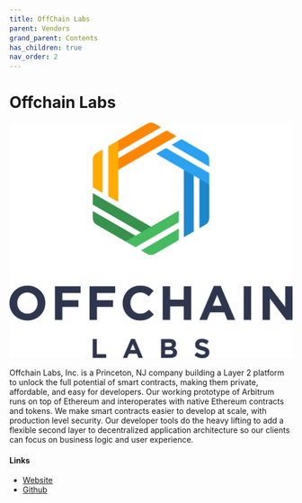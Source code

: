 ```yaml
---
title: OffChain Labs
parent: Vendors
grand_parent: Contents
has_children: true
nav_order: 2
---
```


# Offchain Labs 

![Offcain Labs](/assets/images/offchain_logo.png)


Offchain Labs, Inc. is a Princeton, NJ company building a Layer 2 platform to unlock the full potential of smart contracts, making them private, affordable, and easy for developers. Our working prototype of Arbitrum runs on top of Ethereum and interoperates with native Ethereum contracts and tokens. We make smart contracts easier to develop at scale, with production level security. Our developer tools do the heavy lifting to add a flexible second layer to decentralized application architecture so our clients can focus on business logic and user experience.


#### Links
- [Website](https://offchainlabs.com)
- [Github](https://github.com/OffchainLabs)